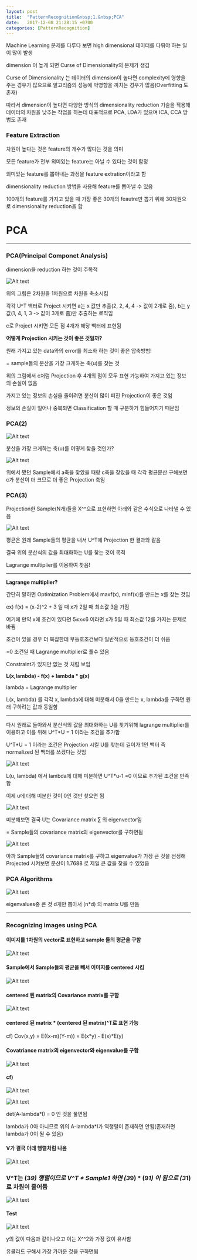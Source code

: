 ```yaml
---
layout: post
title:  "PatternRecognition&nbsp;1.&nbsp;PCA"
date:   2017-12-08 21:28:15 +0700
categories: [PatternRecognition]
---
```


Machine Learning 문제를 다루다 보면 high dimensional 데이터를 다뤄야 하는 일이 많이 발생

dimension 이 높게 되면 Curse of Dimensionality의 문제가 생김

Curse of Dimensionality 는 데이터의 dimension이 높다면 complexity에 영향을 주는 경우가 많으므로 알고리즘의 성능에 악영향을 끼치는 경우가 많음(Overfitting 도 존재)

따라서 dimension이 높다면 다양한 방식의 dimensionality reduction 기술을 적용해 데이터의 차원을 낮추는 작업을 하는데 대표적으로 PCA, LDA가 있으며 ICA, CCA 방법도 존재

### Feature Extraction

차원이 높다는 것은 feature의 개수가 많다는 것을 의미

모든 feature가 전부 의미있는 feature는 아닐 수 있다는 것이 함정

의미있는 feature를 뽑아내는 과정을 feature extration이라고 함

dimensionality reduction 방법을 사용해 feature를 뽑아낼 수 있음

100개의 feature를 가지고 있을 때 가장 좋은 30개의 feautre만 뽑기 위해 30차원으로 dimensionality reduction을 함
 

# PCA
---------------------------------------
### PCA(Principal Componet Analysis)

dimension을 reduction 하는 것이 주목적

![Alt text](http://leesangwon0114.github.io/static/img/PR/1.1.PNG)

위의 그림은 2차원을 1차원으로 차원을 축소시킴

각각 U^T 백터로 Project 시키면 a는 x 값만 추출(2, 2, 4, 4 -> 값이 2개로 줌), b는 y 값(1, 4, 1, 3 -> 값이 3개로 줌)만 추출하는 로직임

c로 Project 시키면 모든 점 4개가 해당 백터에 표현됨

**어떻게 Projection 시키는 것이 좋은 것일까?**

원래 가지고 있는 data와의 error를 최소화 하는 것이 좋은 압축방법!

= sample들의 분산을 가장 크게하는 축(u)를 찾는 것

위의 그림에서 c처럼 Projection 후 4개의 점이 모두 표현 가능하여 가지고 있는 정보의 손실이 없음

가지고 있는 정보의 손실을 줄이려면 분산이 많이 퍼진 Projection이 좋은 것임

정보의 손실이 일어나 중복되면 Classification 할 때 구분하기 힘들어지기 때문임

### PCA(2)

![Alt text](http://leesangwon0114.github.io/static/img/PR/1.2.PNG)

분산을 가장 크게하는 축(u)를 어떻게 찾을 것인가?

![Alt text](http://leesangwon0114.github.io/static/img/PR/1.3.PNG)

위에서 봤던 Sample에서 a축을 찾았을 때랑 c축을 찾았을 때 각각 평균분산 구해보면 c가 분산이 더 크므로 더 좋은 Projection 축임


### PCA(3)

Projection한 Sample(N개)들을 X^^으로 표현하면 아래와 같은 수식으로 나타낼 수 있음

![Alt text](http://leesangwon0114.github.io/static/img/PR/1.4.PNG)

평균은 원래 Sample들의 평균을 내서 U^T에 Projection 한 결과와 같음

결국 위의 분산식의 값을 최대화하는 U를 찾는 것이 목적

Lagrange multiplier를 이용하여 찾음!

---
**Lagrange multiplier?**

간단히 말하면 Optimization Problem에서 maxf(x), minf(x)를 만드는 x를 찾는 것임

ex) f(x) = (x-2)^2 + 3 일 때 x가 2일 때 최소값 3을 가짐

여기에 만약 x에 조건이 있다면 5≤x≤6 이라면 x가 5일 때 최소값 12를 가지는 문제로 바뀜

조건이 있을 경우 더 복잡한데 부등호조건보다 일반적으로 등호조건이 더 쉬움

=0 조건일 때 Lagrange multiplier로 풀수 있음

Constraint가 있지만 없는 것 처럼 보임

**L(x,lambda) - f(x) + lambda * g(x)**

lambda = Lagrange multiplier

L(x, lambda) 를 각각 x, lambda에 대해 미분해서 0을 만드는 x, lambda를 구하면 원래 구하려는 값과 동일함

---

다시 원래로 돌아와서 분산식의 값을 최대화하는 U를 찾기위해 lagrange multiplier를 이용하고 이를 위해 U^T*U = 1 이라는 조건을 추가함

U^T*U = 1 이라는 조건은 Projection 시킬 U를 찾는데 길이가 1인 백터 즉 normalized 된 백터를 쓰겠다는 것임

![Alt text](http://leesangwon0114.github.io/static/img/PR/1.5.PNG)

L(u, lambda) 에서 lambda에 대해 미분하면 U^T*u-1 =0 이므로 추가된 조건을 만족함

이제 u에 대해 미분한 것이 0인 것만 찾으면 됨

![Alt text](http://leesangwon0114.github.io/static/img/PR/1.6.PNG)

미분해보면 결국 U는 Covariance matrix ∑ 의 eigenvector임

= Sample들의 covariance matrix의 eigenvector를 구하면됨

![Alt text](http://leesangwon0114.github.io/static/img/PR/1.7.PNG)

아까 Sample들의 covariance matrix를 구하고 eigenvalue가 가장 큰 것을 선정해 Projected 시켜보면 분산이 1.7688 로 제일 큰 값을 찾을 수 있었음

### PCA Algorithms


![Alt text](http://leesangwon0114.github.io/static/img/PR/1.8.PNG)

eigenvalues중 큰 것 d개만 뽑아서 (n*d) 의 matrix U를 만듬

---
### Recognizing images using PCA


#### 이미지를 1차원의 vector로 표현하고 sample 들의 평균을 구함

![Alt text](http://leesangwon0114.github.io/static/img/PR/1.9.PNG)

####  Sample에서 Sample들의 평균을 빼서 이미지를 centered 시킴

![Alt text](http://leesangwon0114.github.io/static/img/PR/1.10.PNG)


#### centered 된 matrix의 Covariance matrix를 구함

![Alt text](http://leesangwon0114.github.io/static/img/PR/1.11.PNG)

#### centered 된 matrix * (centered 된 matrix)^T로 표현 가능

cf) Cov(x,y) = E((x-m)(Y-m)) = E(x*y) - E(x)*E(y)

#### Covatriance matrix의 eigenvector와 eigenvalue를 구함

![Alt text](http://leesangwon0114.github.io/static/img/PR/1.12.PNG)

#### cf)

![Alt text](http://leesangwon0114.github.io/static/img/PR/1.16.PNG)

![Alt text](http://leesangwon0114.github.io/static/img/PR/1.17.PNG)

det(A-lambda*I) = 0 인 것을 풀면됨

lambda가 0아 아니므로 위의 A-lambda*I가 역행렬이 존재하면 안됨(존재하면 lambda가 0이 될 수 있음)

#### V가 결국 아래 행렬처럼 나옴 

![Alt text](http://leesangwon0114.github.io/static/img/PR/1.13.PNG)

### V^T는 (3*9) 행렬이므로 V^T * Sample1 하면 (3*9) * (9*1) 이 됨으로 (3*1)로 차원이 줄어듬

![Alt text](http://leesangwon0114.github.io/static/img/PR/1.14.PNG)

#### Test

![Alt text](http://leesangwon0114.github.io/static/img/PR/1.15.PNG)

y의 값이 다음과 같이나오고 이는 X^^2와 가장 값이 유사함

유클리드 구해서 가장 가까운 것을 구하면됨



